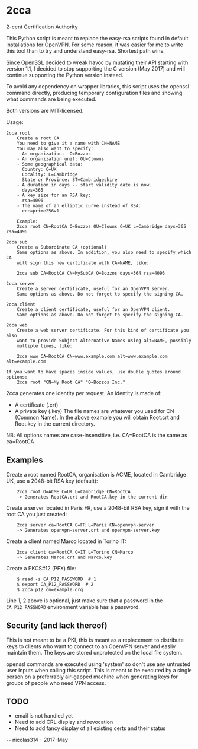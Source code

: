 # 2cca
2-cent Certification Authority

This Python script is meant to replace the easy-rsa scripts found in
default installations for OpenVPN. For some reason, it was easier for me to
write this tool than to try and understand easy-rsa. Shortest path wins.

Since OpenSSL decided to wreak havoc by mutating their API starting with
version 1.1, I decided to stop supporting the C version (May 2017) and will
continue supporting the Python version instead.

To avoid any dependency on wrapper libraries, this script uses the openssl
command directly, producing temporary configuration files and showing what
commands are being executed.

Both versions are MIT-licensed.

Usage:

```
2cca root 
    Create a root CA
    You need to give it a name with CN=NAME
    You may also want to specify:
    - An organization:  O=Bozzos
    - An organization unit: OU=Clowns
    - Some geographical data:
      Country: C=UK
      Locality: L=Cambridge
      State or Province: ST=Cambridgeshire
    - A duration in days -- start validity date is now.
      days=365
    - A key size for an RSA key:
      rsa=4096
    - The name of an elliptic curve instead of RSA:
      ecc=prime256v1

    Example:
    2cca root CN=RootCA O=Bozzos OU=Clowns C=UK L=Cambridge days=365 rsa=4096

2cca sub
    Create a Subordinate CA (optional)
    Same options as above. In addition, you also need to specify which CA
    will sign this new certificate with CA=NAME, like:

    2cca sub CA=RootCA CN=MySubCA O=Bozzos days=364 rsa=4096

2cca server
    Create a server certificate, useful for an OpenVPN server.
    Same options as above. Do not forget to specify the signing CA.

2cca client
    Create a client certificate, useful for an OpenVPN client.
    Same options as above. Do not forget to specify the signing CA.

2cca web
    Create a web server certificate. For this kind of certificate you also
    want to provide Subject Alternative Names using alt=NAME, possibly
    multiple times, like:

    2cca www CA=RootCA CN=www.example.com alt=www.example.com alt=example.com

If you want to have spaces inside values, use double quotes around options:
    2cca root "CN=My Root CA" "O=Bozzos Inc."

```

2cca generates one identity per request. An identity is made of:
- A certificate (.crt)
- A private key (.key)
The file names are whatever you used for CN (Common Name). In the above
example you will obtain Root.crt and Root.key in the current directory.

NB: All options names are case-insensitive, i.e. CA=RootCA is the same as
ca=RootCA


Examples
--------

Create a root named RootCA, organisation is ACME, located in Cambridge UK,
use a 2048-bit RSA key (default):

```
    2cca root O=ACME C=UK L=Cambridge CN=RootCA
    -> Generates RootCA.crt and RootCA.key in the current dir
```

Create a server located in Paris FR, use a 2048-bit RSA key, sign it with
the root CA you just created:

```
    2cca server ca=RootCA C=FR L=Paris CN=openvpn-server
    -> Generates openvpn-server.crt and openvpn-server.key
```

Create a client named Marco located in Torino IT:
```
    2cca client ca=RootCA C=IT L=Torino CN=Marco
    -> Generates Marco.crt and Marco.key
```

Create a PKCS#12 (PFX) file:
```
    $ read -s CA_P12_PASSWORD  # 1
    $ export CA_P12_PASSWORD  # 2
    $ 2cca p12 cn=example.org
```

Line 1, 2 above is optional, just make sure that a password in the
`CA_P12_PASSWORD` environment variable has a password.

Security (and lack thereof)
---------------------------

This is not meant to be a PKI, this is meant as a replacement to distribute
keys to clients who want to connect to an OpenVPN server and easily
maintain them. The keys are stored unprotected on the local file system.

openssl commands are executed using 'system' so don't use any untrusted
user inputs when calling this script. This is meant to be executed by a
single person on a preferrably air-gapped machine when generating keys for
groups of people who need VPN access.


TODO
----

- email is not handled yet
- Need to add CRL display and revocation
- Need to add fancy display of all existing certs and their status

-- nicolas314 - 2017-May

